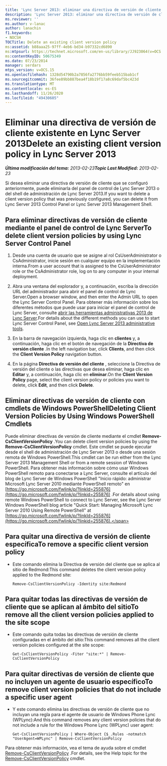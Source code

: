 ```yaml
---
title: 'Lync Server 2013: eliminar una directiva de versión de cliente existente'
description: 'Lync Server 2013: eliminar una directiva de versión de cliente existente.'
ms.reviewer: ''
ms.author: v-lanac
author: lanachin
f1.keywords:
- NOCSH
TOCTitle: Delete an existing client version policy
ms:assetid: b88aaa25-97ff-4eb6-bd34-b97332cd6890
ms:mtpsurl: https://technet.microsoft.com/en-us/library/JJ923064(v=OCS.15)
ms:contentKeyID: 50675349
ms.date: 07/23/2014
manager: serdars
mtps_version: v=OCS.15
ms.openlocfilehash: 1328d54790b2a7856fa2776bb59feeb515bab1cf
ms.sourcegitcommit: 36fee89bb887bea4f18b19f17a8c69daf5bc423d
ms.translationtype: MT
ms.contentlocale: es-ES
ms.lasthandoff: 11/26/2020
ms.locfileid: "49430605"
---
```

# <a name="delete-an-existing-client-version-policy-in-lync-server-2013"></a><span data-ttu-id="93902-103">Eliminar una directiva de versión de cliente existente en Lync Server 2013</span><span class="sxs-lookup"><span data-stu-id="93902-103">Delete an existing client version policy in Lync Server 2013</span></span>

<div data-xmlns="http://www.w3.org/1999/xhtml">

<div class="topic" data-xmlns="http://www.w3.org/1999/xhtml" data-msxsl="urn:schemas-microsoft-com:xslt" data-cs="https://msdn.microsoft.com/">

<div data-asp="https://msdn2.microsoft.com/asp">



</div>

<div id="mainSection">

<div id="mainBody"><span data-ttu-id="93902-104">

<span> </span></span><span class="sxs-lookup"><span data-stu-id="93902-104">

<span> </span></span></span>

<span data-ttu-id="93902-105">_**Última modificación del tema:** 2013-02-23_</span><span class="sxs-lookup"><span data-stu-id="93902-105">_**Topic Last Modified:** 2013-02-23_</span></span>

<span data-ttu-id="93902-106">Si desea eliminar una directiva de versión de cliente que se configuró anteriormente, puede eliminarla del panel de control de Lync Server 2013 o del shell de administración de Lync Server 2013.</span><span class="sxs-lookup"><span data-stu-id="93902-106">If you want to delete a client version policy that was previously configured, you can delete it from Lync Server 2013 Control Panel or Lync Server 2013 Management Shell.</span></span>

<div>

## <a name="to-delete-client-version-policies-by-using-lync-server-control-panel"></a><span data-ttu-id="93902-107">Para eliminar directivas de versión de cliente mediante el panel de control de Lync Server</span><span class="sxs-lookup"><span data-stu-id="93902-107">To delete client version policies by using Lync Server Control Panel</span></span>

1.  <span data-ttu-id="93902-108">Desde una cuenta de usuario que se asigne al rol CsUserAdministrator o CsAdministrator, inicie sesión en cualquier equipo en la implementación interna.</span><span class="sxs-lookup"><span data-stu-id="93902-108">From a user account that is assigned to the CsUserAdministrator role or the CsAdministrator role, log on to any computer in your internal deployment.</span></span>

2.  <span data-ttu-id="93902-109">Abra una ventana del explorador y, a continuación, escriba la dirección URL del administrador para abrir el panel de control de Lync Server.</span><span class="sxs-lookup"><span data-stu-id="93902-109">Open a browser window, and then enter the Admin URL to open the Lync Server Control Panel.</span></span> <span data-ttu-id="93902-110">Para obtener más información sobre los diferentes métodos que puede usar para iniciar el panel de control de Lync Server, consulte [abrir las herramientas administrativas 2013 de Lync Server](lync-server-2013-open-lync-server-administrative-tools.md).</span><span class="sxs-lookup"><span data-stu-id="93902-110">For details about the different methods you can use to start Lync Server Control Panel, see [Open Lync Server 2013 administrative tools](lync-server-2013-open-lync-server-administrative-tools.md).</span></span>

3.  <span data-ttu-id="93902-111">En la barra de navegación izquierda, haga clic en **clientes** y, a continuación, haga clic en el botón de navegación de la **Directiva de versión cliente** .</span><span class="sxs-lookup"><span data-stu-id="93902-111">In the left navigation bar, click **Clients**, and then click the **Client Version Policy** navigation button.</span></span>

4.  <span data-ttu-id="93902-112">En la página **Directiva de versión del cliente** , seleccione la Directiva de versión del cliente o las directivas que desea eliminar, haga clic en **Editar** y, a continuación, haga clic en **eliminar**.</span><span class="sxs-lookup"><span data-stu-id="93902-112">On the **Client Version Policy** page, select the client version policy or policies you want to delete, click **Edit**, and then click **Delete**.</span></span>

</div>

<div>

## <a name="deleting-client-version-policies-by-using-windows-powershell-cmdlets"></a><span data-ttu-id="93902-113">Eliminar directivas de versión de cliente con cmdlets de Windows PowerShell</span><span class="sxs-lookup"><span data-stu-id="93902-113">Deleting Client Version Policies by Using Windows PowerShell Cmdlets</span></span>

<span data-ttu-id="93902-114">Puede eliminar directivas de versión de cliente mediante el cmdlet **Remove-CsClientVersionPolicy** .</span><span class="sxs-lookup"><span data-stu-id="93902-114">You can delete client version policies by using the **Remove-CsClientVersionPolicy** cmdlet.</span></span> <span data-ttu-id="93902-115">Este cmdlet se puede ejecutar desde el shell de administración de Lync Server 2013 o desde una sesión remota de Windows PowerShell.</span><span class="sxs-lookup"><span data-stu-id="93902-115">This cmdlet can be run either from the Lync Server 2013 Management Shell or from a remote session of Windows PowerShell.</span></span> <span data-ttu-id="93902-116">Para obtener más información sobre cómo usar Windows PowerShell remoto para conectarse a Lync Server, consulte el artículo del blog de Lync Server de Windows PowerShell "Inicio rápido: administrar Microsoft Lync Server 2010 mediante PowerShell remoto" en [https://go.microsoft.com/fwlink/p/?linkId=255876](https://go.microsoft.com/fwlink/p/?linkid=255876) .</span><span class="sxs-lookup"><span data-stu-id="93902-116">For details about using remote Windows PowerShell to connect to Lync Server, see the Lync Server Windows PowerShell blog article "Quick Start: Managing Microsoft Lync Server 2010 Using Remote PowerShell" at [https://go.microsoft.com/fwlink/p/?linkId=255876](https://go.microsoft.com/fwlink/p/?linkid=255876).</span></span>

<div>

## <a name="to-remove-a-specific-client-version-policy"></a><span data-ttu-id="93902-117">Para quitar una directiva de versión de cliente específica</span><span class="sxs-lookup"><span data-stu-id="93902-117">To remove a specific client version policy</span></span>

  - <span data-ttu-id="93902-118">Este comando elimina la Directiva de versión del cliente que se aplica al sitio de Redmond:</span><span class="sxs-lookup"><span data-stu-id="93902-118">This command deletes the client version policy applied to the Redmond site:</span></span>
    
        Remove-CsClientVersionPolicy -Identity site:Redmond

</div>

<div>

## <a name="to-remove-all-the-client-version-policies-applied-to-the-site-scope"></a><span data-ttu-id="93902-119">Para quitar todas las directivas de versión de cliente que se aplican al ámbito del sitio</span><span class="sxs-lookup"><span data-stu-id="93902-119">To remove all the client version policies applied to the site scope</span></span>

  - <span data-ttu-id="93902-120">Este comando quita todas las directivas de versión de cliente configuradas en el ámbito del sitio:</span><span class="sxs-lookup"><span data-stu-id="93902-120">This command removes all the client version policies configured at the site scope:</span></span>
    
        Get-CsClientVersionPolicy -Fiter "site:*" | Remove-CsClientVersionPolicy

</div>

<div>

## <a name="to-remove-client-version-policies-that-do-not-include-a-specific-user-agent"></a><span data-ttu-id="93902-121">Para quitar directivas de versión de cliente que no incluyen un agente de usuario específico</span><span class="sxs-lookup"><span data-stu-id="93902-121">To remove client version policies that do not include a specific user agent</span></span>

  - <span data-ttu-id="93902-122">Y este comando elimina las directivas de versión de cliente que no incluyan una regla para el agente de usuario de Windows Phone Lync (WPLync):</span><span class="sxs-lookup"><span data-stu-id="93902-122">And this command removes any client version policies that do not include a rule for the Windows Phone Lync (WPLync) user agent:</span></span>
    
        Get-CsClientVersionPolicy | Where-Object {$_.Rules -notmatch "UserAgent=WPLync" | Remove-CsClientVersionPolicy

</div>

<span data-ttu-id="93902-123">Para obtener más información, vea el tema de ayuda sobre el cmdlet [Remove-CsClientVersionPolicy](https://docs.microsoft.com/powershell/module/skype/Remove-CsClientVersionPolicy) .</span><span class="sxs-lookup"><span data-stu-id="93902-123">For details, see the Help topic for the [Remove-CsClientVersionPolicy](https://docs.microsoft.com/powershell/module/skype/Remove-CsClientVersionPolicy) cmdlet.</span></span>

<span data-ttu-id="93902-124"></div>

</div>

<span> </span>

</div>

</div>

</span><span class="sxs-lookup"><span data-stu-id="93902-124"></div>

</div>

<span> </span>

</div>

</div>

</span></span></div>

